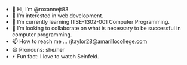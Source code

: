 - 👋 Hi, I’m @roxannejt83
- 👀 I’m interested in web development.
- 🌱 I’m currently learning ITSE-1302-001 Computer Programming.
- 💞️ I’m looking to collaborate on what is necessary to be successful in computer programming.
- 📫 How to reach me ... rjtaylor28@amarillocollege.com
- 😄 Pronouns: she/her
- ⚡ Fun fact: I love to watch Seinfeld.

<!---
roxannejt83/roxannejt83 is a ✨ special ✨ repository because its `README.md` (this file) appears on your GitHub profile.
You can click the Preview link to take a look at your changes.
--->
